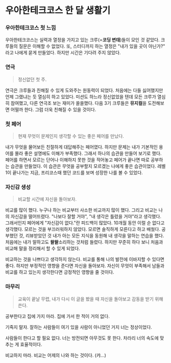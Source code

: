 # 우아한테크코스 한 달 생활기

### 우아한테크코스 첫 느낌

우아한테크코스는 실력과 열정을 가지고 있는 크루(=**코딩 변태**)들이 모인 것 같았다. 크루들의 질문은 이해할 수 없었다. 또, 스터디까지 하는 열정은 "내가 있을 곳이 아닌가?" 라고 나에게 묻게 만들었다. 하지만 시간은 기다려 주지 않았다.

### 연극

> 정신없던 첫 주.

연극은 크루들과 친해질 수 있게 도와주는 원동력이 되었다. 처음에는 다들 싫어했지만 언제 그랬냐는 듯 열심히 하고 있었다. 미션도 하느라 정신없었을 텐데 모든 크루가 열심히 참여했고, 다른 연극조 보는 재미가 쏠쏠했다. 다음 3기 크루들은 **뮤지컬**을 도전해보면 어떨까 한다. 그럼 더욱 친해질 수 있을 것이다.

### 첫 페어

> 현재 무엇이 문제인지 생각할 수 있는 좋은 페어를 만났다. 

내가 무엇을 물어보든 친절하게 대답해주는 페어였다. 하지만 문제는 내가 기본적인 용어를 몰라 좋은 설명에도 이해가 부족했다. 그래서 하나의 습관을 만들어 보기로 했다. 페어를 하면서 모르는 단어나 이해하지 못한 것을 적어놓고 페어가 끝나면 따로 공부하는 습관을 만들었다. 이 습관은 무엇을 공부할지 모르겠는 나에게 좋은 습관이었다. 레벨 1이 끝나가는 지금, 프리코스때 했던 코드를 보며 성장한 나를 볼 수 있었다.

### 자신감 생성

> 비교할 시간에 자신을 돌아보자.

비교를 많이 했다. 누구나 하는 비교부터 사소한 비교까지 많이 했다. 그리고 비교는 나의 자신감을 떨어뜨렸다. "나보다 잘할 거야", "내 생각은 틀렸을 거야"라고 생각했다. 그래서인지 페어에게 "자신감이 없다."란 피드백이 많았다. 10개월 동안 이럴 순 없다고 생각했다. 모르는 것을 부끄러워하지 않았다. 모르면 솔직하게 모른다고 하고 배웠다. 공부했던 것, 리뷰받았던 것 내가 아는 모든 지식을 동원해 내 생각을 말하는 연습을 했다. 처음에는 내가 말하고도 **왈왈**소리하는 것처럼 들렸다. 하지만 꾸준히 하다 보니 처음과 비교해 말을 정리해서 할 수 있게 되었다. 

비교하는 것을 나쁘다고 생각하지 않는다. 비교를 통해 나의 발전에 이바지할 수 있다면 좋다. 하지만 부정적인 영향을 준다면 자신을 돌아보자. 자신이 무엇이 부족해서 남들과 비교를 하고 있는지 생각한다면 긍정적인 영향을 줄 것이다. 

### 마무리

> 교육이 끝날 무렵, 내가  다시 이 글을 봤을 때 자신을 돌아보고 감동을 받기 위해 쓴다.

공부한다고 집에 가지 마라. 집에 가서 한 적이 거의 없다.

기죽지 말자. 잘하는 사람들이 여기 있을 사람이 아니었던 거지 너는 정상이었다.

사람들이 한다고 할 필요 없다. 너는 방전되면 아무것도 못 한다. 차라리 너의 속도에 맞추는 게 효율적이다.

비교하지 마라. 비교는 어제의 나와 하는 것이다. (캬...)